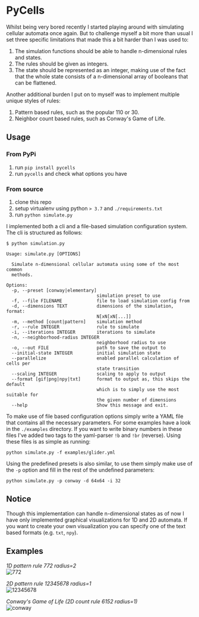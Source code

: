 # PyCells

Whilst being very bored recently I started playing around with simulating cellular automata once again.
But to challenge myself a bit more than usual I set three specific limitations that made this a bit harder
than I was used to:
1. The simulation functions should be able to handle n-dimensional rules and states.
2. The rules should be given as integers.
3. The state should be represented as an integer, making use of the fact that the whole state consists of
   a n-dimensional array of booleans that can be flattened.
   
Another additional burden I put on to myself was to implement multiple unique styles of rules:
1. Pattern based rules, such as the popular 110 or 30.
2. Neighbor count based rules, such as Conway's Game of Life.


## Usage

### From PyPi
1. run `pip install pycells`
2. run `pycells` and check what options you have

### From source
1. clone this repo
2. setup virtualenv using python `> 3.7` and `./requirements.txt`
3. run `python simulate.py`


I implemented both a cli and a file-based simulation configuration system. The cli is structured
as follows:

```
$ python simulation.py

Usage: simulate.py [OPTIONS]

  Simulate n-dimensional cellular automata using some of the most common
  methods.

Options:
  -p, --preset [conway|elementary]
                                  simulation preset to use
  -f, --file FILENAME             file to load simulation config from
  -d, --dimensions TEXT           dimensions of the simulation, format:
                                  N[xN[xN[...]]
  -m, --method [count|pattern]    simulation method
  -r, --rule INTEGER              rule to simulate
  -i, --iterations INTEGER        iterations to simulate
  -n, --neighborhood-radius INTEGER
                                  neighborhood radius to use
  -o, --out FILE                  path to save the output to
  --initial-state INTEGER         initial simulation state
  --parallelize                   enabled parallel calculation of cells per
                                  state transition
  --scaling INTEGER               scaling to apply to output
  --format [gif|png|npy|txt]      format to output as, this skips the default
                                  which is to simply use the most suitable for
                                  the given number of dimensions
  --help                          Show this message and exit.
```

To make use of file based configuration options simply write a YAML file that contains all
the necessary parameters. For some examples have a look in the `./examples` directory.
If you want to write binary numbers in these files I've added two tags to the yaml-parser
`!b` and `!br` (reverse). Using these files is as simple as running:

```
python simulate.py -f examples/glider.yml
```

Using the predefined presets is also similar, to use them simply make use of the `-p` option
and fill in the rest of the undefined parameters:

```
python simulate.py -p conway -d 64x64 -i 32
```

## Notice
Though this implementation can handle n-dimensional states as of now I have only implemented
graphical visualizations for 1D and 2D automata. If you want to create your own visualization
you can specify one of the text based formats (e.g. `txt`, `npy`).

## Examples

_1D pattern rule 772 radius=2_<br>
![772](https://raw.githubusercontent.com/tim-fi/pycells/master/images/772.png)

_2D pattern rule 12345678 radius=1_<br>
![12345678](https://raw.githubusercontent.com/tim-fi/pycells/master/images/12345678.gif)

_Conway's Game of Life (2D count rule 6152 radius=1)_<br>
![conway](https://raw.githubusercontent.com/tim-fi/pycells/master/images/long_conway.gif)


